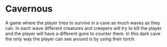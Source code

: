 # Cavernous
A game where the player tries to survive in a cave as much waves as they can. In each wave different creatures and creepers will try to kill the player and the player will have a different guns to counter them. In this dark cave the only way the player can see around is by using their torch.
